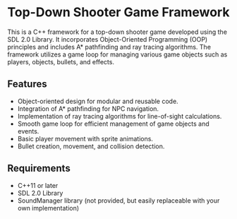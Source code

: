# Top-Down Shooter Game Framework

This is a C++ framework for a top-down shooter game developed using the SDL 2.0 Library. It incorporates Object-Oriented Programming (OOP) principles and includes A* pathfinding and ray tracing algorithms. The framework utilizes a game loop for managing various game objects such as players, objects, bullets, and effects.

## Features

- Object-oriented design for modular and reusable code.
- Integration of A* pathfinding for NPC navigation.
- Implementation of ray tracing algorithms for line-of-sight calculations.
- Smooth game loop for efficient management of game objects and events.
- Basic player movement with sprite animations.
- Bullet creation, movement, and collision detection.

## Requirements

- C++11 or later
- SDL 2.0 Library
- SoundManager library (not provided, but easily replaceable with your own implementation)
